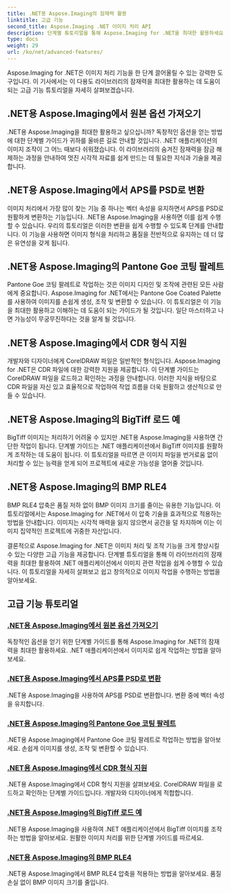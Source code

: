 ```yaml
---
title: .NET용 Aspose.Imaging의 잠재력 활용
linktitle: 고급 기능
second_title: Aspose.Imaging .NET 이미지 처리 API
description: 단계별 튜토리얼을 통해 Aspose.Imaging for .NET을 최대한 활용하세요. 원본 옵션을 잠금 해제하고 손쉽게 이미지 작업을 수행하는 방법을 알아보세요.
type: docs
weight: 29
url: /ko/net/advanced-features/
---
```


Aspose.Imaging for .NET은 이미지 처리 기능을 한 단계 끌어올릴 수 있는 강력한 도구입니다. 이 기사에서는 이 다용도 라이브러리의 잠재력을 최대한 활용하는 데 도움이 되는 고급 기능 튜토리얼을 자세히 살펴보겠습니다.

## .NET용 Aspose.Imaging에서 원본 옵션 가져오기

.NET용 Aspose.Imaging을 최대한 활용하고 싶으십니까? 독창적인 옵션을 얻는 방법에 대한 단계별 가이드가 귀하를 올바른 길로 안내할 것입니다. .NET 애플리케이션의 이미지 조작이 그 어느 때보다 쉬워졌습니다. 이 라이브러리의 숨겨진 잠재력을 잠금 해제하는 과정을 안내하여 멋진 시각적 자료를 쉽게 만드는 데 필요한 지식과 기술을 제공합니다.

## .NET용 Aspose.Imaging에서 APS를 PSD로 변환

이미지 처리에서 가장 많이 찾는 기능 중 하나는 벡터 속성을 유지하면서 APS를 PSD로 원활하게 변환하는 기능입니다. .NET용 Aspose.Imaging을 사용하면 이를 쉽게 수행할 수 있습니다. 우리의 튜토리얼은 이러한 변환을 쉽게 수행할 수 있도록 단계를 안내합니다. 이 기능을 사용하면 이미지 형식을 처리하고 품질을 전반적으로 유지하는 데 더 많은 유연성을 갖게 됩니다.

## .NET용 Aspose.Imaging의 Pantone Goe 코팅 팔레트

Pantone Goe 코팅 팔레트로 작업하는 것은 이미지 디자인 및 조작에 관련된 모든 사람에게 중요합니다. Aspose.Imaging for .NET에서는 Pantone Goe Coated Palette를 사용하여 이미지를 손쉽게 생성, 조작 및 변환할 수 있습니다. 이 튜토리얼은 이 기능을 최대한 활용하고 이해하는 데 도움이 되는 가이드가 될 것입니다. 일단 마스터하고 나면 가능성이 무궁무진하다는 것을 알게 될 것입니다.

## .NET용 Aspose.Imaging에서 CDR 형식 지원

개발자와 디자이너에게 CorelDRAW 파일은 일반적인 형식입니다. Aspose.Imaging for .NET은 CDR 파일에 대한 강력한 지원을 제공합니다. 이 단계별 가이드는 CorelDRAW 파일을 로드하고 확인하는 과정을 안내합니다. 이러한 지식을 바탕으로 CDR 파일을 자신 있고 효율적으로 작업하여 작업 흐름을 더욱 원활하고 생산적으로 만들 수 있습니다.

## .NET용 Aspose.Imaging의 BigTiff 로드 예

BigTiff 이미지는 처리하기 어려울 수 있지만 .NET용 Aspose.Imaging을 사용하면 간단한 작업이 됩니다. 단계별 가이드는 .NET 애플리케이션에서 BigTiff 이미지를 원활하게 조작하는 데 도움이 됩니다. 이 튜토리얼을 따르면 큰 이미지 파일을 번거로움 없이 처리할 수 있는 능력을 얻게 되어 프로젝트에 새로운 가능성을 열어줄 것입니다.

## .NET용 Aspose.Imaging의 BMP RLE4

BMP RLE4 압축은 품질 저하 없이 BMP 이미지 크기를 줄이는 유용한 기능입니다. 이 튜토리얼에서는 Aspose.Imaging for .NET에서 이 압축 기술을 효과적으로 적용하는 방법을 안내합니다. 이미지는 시각적 매력을 잃지 않으면서 공간을 덜 차지하며 이는 이미지 집약적인 프로젝트에 귀중한 자산입니다.

결론적으로 Aspose.Imaging for .NET은 이미지 처리 및 조작 기능을 크게 향상시킬 수 있는 다양한 고급 기능을 제공합니다. 단계별 튜토리얼을 통해 이 라이브러리의 잠재력을 최대한 활용하여 .NET 애플리케이션에서 이미지 관련 작업을 쉽게 수행할 수 있습니다. 이 튜토리얼을 자세히 살펴보고 쉽고 창의적으로 이미지 작업을 수행하는 방법을 알아보세요.
## 고급 기능 튜토리얼
### [.NET용 Aspose.Imaging에서 원본 옵션 가져오기](./get-original-options/)
독창적인 옵션을 얻기 위한 단계별 가이드를 통해 Aspose.Imaging for .NET의 잠재력을 최대한 활용하세요. .NET 애플리케이션에서 이미지로 쉽게 작업하는 방법을 알아보세요.
### [.NET용 Aspose.Imaging에서 APS를 PSD로 변환](./convert-aps-to-psd/)
.NET용 Aspose.Imaging을 사용하여 APS를 PSD로 변환합니다. 변환 중에 벡터 속성을 유지합니다.
### [.NET용 Aspose.Imaging의 Pantone Goe 코팅 팔레트](./pantone-goe-coated-palette/)
.NET용 Aspose.Imaging에서 Pantone Goe 코팅 팔레트로 작업하는 방법을 알아보세요. 손쉽게 이미지를 생성, 조작 및 변환할 수 있습니다.
### [.NET용 Aspose.Imaging에서 CDR 형식 지원](./support-of-cdr-format/)
.NET용 Aspose.Imaging에서 CDR 형식 지원을 살펴보세요. CorelDRAW 파일을 로드하고 확인하는 단계별 가이드입니다. 개발자와 디자이너에게 적합합니다.
### [.NET용 Aspose.Imaging의 BigTiff 로드 예](./bigtiff-load-example/)
.NET용 Aspose.Imaging을 사용하여 .NET 애플리케이션에서 BigTiff 이미지를 조작하는 방법을 알아보세요. 원활한 이미지 처리를 위한 단계별 가이드를 따르세요.
### [.NET용 Aspose.Imaging의 BMP RLE4](./bmp-rle4/)
.NET용 Aspose.Imaging에서 BMP RLE4 압축을 적용하는 방법을 알아보세요. 품질 손실 없이 BMP 이미지 크기를 줄입니다.